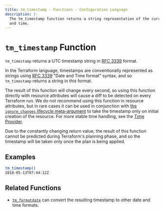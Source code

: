```yaml
---
title: tm_timestamp - Functions - Configuration Language
description: |-
  The tm_timestamp function returns a string representation of the current date
  and time.
---
```


# `tm_timestamp` Function

`tm_timestamp` returns a UTC timestamp string in [RFC 3339](https://tools.ietf.org/html/rfc3339) format.

In the Terraform language, timestamps are conventionally represented as
strings using [RFC 3339](https://tools.ietf.org/html/rfc3339)
"Date and Time format" syntax, and so `tm_timestamp` returns a string
in this format.

The result of this function will change every second, so using this function
directly with resource attributes will cause a diff to be detected on every
Terraform run. We do not recommend using this function in resource attributes,
but in rare cases it can be used in conjunction with
[the `ignore_changes` lifecycle meta-argument](https://developer.hashicorp.com/terraform/language/meta-arguments/lifecycle#ignore_changes)
to take the timestamp only on initial creation of the resource. For more stable
time handling, see the [Time Provider](https://registry.terraform.io/providers/hashicorp/time).

Due to the constantly changing return value, the result of this function cannot
be predicted during Terraform's planning phase, and so the timestamp will be
taken only once the plan is being applied.

## Examples

```sh
tm_timestamp()
2018-05-13T07:44:12Z
```

## Related Functions

* [`tm_formatdate`](./tm_formatdate.md) can convert the resulting timestamp to
  other date and time formats.
